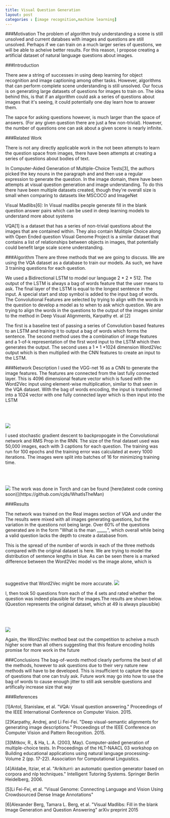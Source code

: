 ```yaml
---
title: Visual Question Generation
layout: post
categories : [image recognition,machine learning]
---
```



###Motivation
The problem of algorithm truly understanding a scene is still unsolved and current databses with images and questions are still unsolved. Perhaps if we can train on a much larger series of questions, we will be able to acheive better results. For this reason, I propose creating a artificial dataset of natural language questions about images.

###Introduction

There aew a string of successes in using deep learning for object recognition and image captioning among other tasks.
However, algorithms that can perform complete scene understanding is still unsolved. Our focus is on generating large datasets of questions for images to train on. The idea behind this, is that if an algorithm could ask a series of questions about images that it's seeing, it could potentially one day learn how to answer them.

The sapce for asking questions however, is much larger than the space of answers. (For any given question there are just a few non-trivial). However, the number of questions one can ask about a given scene is nearly infinite.

###Related Work

There is not any directly applicable work in the   not been attempts to learn the question space from images, there have been attempts at creating a series of questions about bodies of text.

In Computer-Aided Generation of Multiple-Choice Tests[3], the authors picked the key nouns in the paragraph and and then use a regular expression to generate the question. 
In the image domain, there have been attempts at visual question generation and image understanding. To do this there have been multiple datasets created, though they're overall size is small when comparing to datasets like MSCOCO and ImageNet

Visual Madlibs[6]: In Visual madlibs people generate fill in the blank question answer pairs which can be used in deep learning models to understand more about systems

VQA[1] is a dataset that has a series of non-trivial questions about the images that are contained within. They also contain Mulitiple Choice along with Open Ended question
Visual Genome Project is a similar dataset that contains a list of relationships between objects in images, that potentially could benefit large scale scene understanding.


###Algorithm
There are three methods that we are going to discuss. We are using the VQA dataset as a database to train our models. As such, we have 3 training questions for each question. 

We used a Bidirectional LSTM to model our language 2 * 2 * 512. The output of the LSTM is always a bag of words feature that the user means to ask. The final layer of the LSTM is equal to the longest sentence in the input. A special start and stop symbol is added to the input bag of words. The Convolutional Features are selected by trying to align with the words in the question to develop a model as to when to ask which question. We are trying to align the words in the questions to the output of the images similar to the method in Deep Visual Alignments, Karpathy et. al [2]

The first is a baseline test of passing a series of Convolution based features to an LSTM and training it to output a bag of words which forms the sentence. The second method uses the a combination of image features and a 1-of-k representation of the first word input to the LSTM which then generates the output. The second uses a 1 * 1 *1024 dimension Word2Vec output which is then multiplied with the CNN features to create an input to the LSTM.


###Network Description
I used the VGG-net 16 as a CNN to generate the image features. The features are connected from the last fully connected layer. This is 4096 dimensional feature vector which is fused with the Word2Vec input using element-wise multiplication, similar to that seen in the VQA dataset. With the bag of words encoding, the input is transformed into a 1024 vector with one fully connected layer which is then input into the LSTM

<img src='{{site.url}}/assets/{{page.date| date: "%Y-%m-%d" }}/network.png' style="margin-top:50px"/>

I used stochastic gradient descent to backpropogate in the Convolutional network and RMS Prop in the RNN. The size of the final dataset used was 50,000 images, each with 3 captions for each question. The training was run for 100 epochs and the training error was calculated at every 1000 iterations. The images were split into batches of 16 for minimizing training time.

<img src='{{site.url}}/assets/{{page.date| date: "%Y-%m-%d" }}/training error .png' style="margin-top:50px"/>
The work was done in Torch and can be found [here(latest code coming soon)](https://github.com/cjds/WhatIsTheMan)

###Results

The network was trained on the Real images section of VQA and under the 
The results were mixed with all images generating questions, but the variation in the questions not being large. Over 60% of the questions generated are in the form "What is the man _____", which overall while being a valid question lacks the depth to create a database from.

This is the spread of the number of words in each of the three methods compared with the original dataset is here. We are trying to model the distribution of sentence lengths in blue. As can be seen there is a marked difference between the Word2Vec model vs the image alone, which is suggestive that Word2Vec might be more accurate.
<img src='{{site.url}}/assets/{{page.date| date: "%Y-%m-%d" }}/sentence distribution.png' style="margin-top:50px"/>


I, then took 50 questions from each of the 4 sets and rated whether the question was indeed plausible for the images.The results are shown below. (Question represents the original dataset, which at 49 is always plausible) 

<img src='{{site.url}}/assets/{{page.date| date: "%Y-%m-%d" }}/number.png' style="margin-top:50px"/>

Again, the Word2Vec method beat out the competition to acheive a much higher score than all others suggesting that this feature encoding holds promise for more work in the future

###Conclusions
The bag-of-words method clearly performs the best of all the methods, however to ask questions due to their very nature new methods will have to be developed. This is insufficient to capture the space of questions that one can truly ask. Future work may go into how to use the bag of words to cause enough jitter to still ask sensible questions and artifically increase size that way

###References

[1]Antol, Stanislaw, et al. "VQA: Visual question answering." Proceedings of the IEEE International Conference on Computer Vision. 2015.

[2]Karpathy, Andrej, and Li Fei-Fei. "Deep visual-semantic alignments for generating image descriptions." Proceedings of the IEEE Conference on Computer Vision and Pattern Recognition. 2015.

[3]Mitkov, R., & Ha, L. A. (2003, May). Computer-aided generation of multiple-choice tests. In Proceedings of the HLT-NAACL 03 workshop on Building educational applications using natural language processing-Volume 2 (pp. 17-22). Association for Computational Linguistics.

[4]Aldabe, Itziar, et al. "Arikiturri: an automatic question generator based on corpora and nlp techniques." Intelligent Tutoring Systems. Springer Berlin Heidelberg, 2006.

[5]Li Fei-Fei, et al. "Visual Genome: Connecting Language and Vision Using Crowdsourced Dense Image Annotations"

[6]Alexander Berg, Tamara L. Berg, et al. "Visual Madlibs: Fill in the blank Image Generation and Question Answering" arXiv preprint 2015 